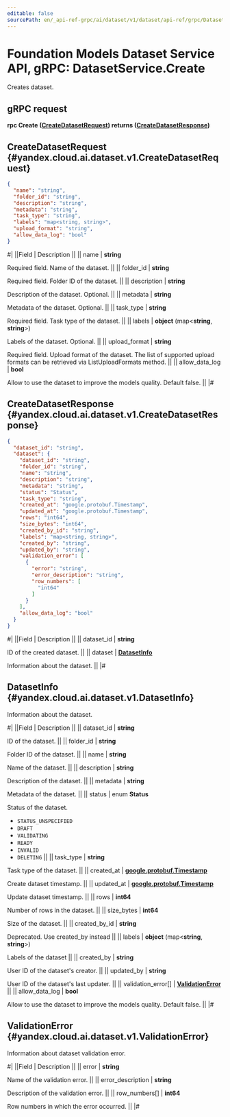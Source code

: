 ```yaml
---
editable: false
sourcePath: en/_api-ref-grpc/ai/dataset/v1/dataset/api-ref/grpc/Dataset/create.md
---
```


# Foundation Models Dataset Service API, gRPC: DatasetService.Create

Creates dataset.

## gRPC request

**rpc Create ([CreateDatasetRequest](#yandex.cloud.ai.dataset.v1.CreateDatasetRequest)) returns ([CreateDatasetResponse](#yandex.cloud.ai.dataset.v1.CreateDatasetResponse))**

## CreateDatasetRequest {#yandex.cloud.ai.dataset.v1.CreateDatasetRequest}

```json
{
  "name": "string",
  "folder_id": "string",
  "description": "string",
  "metadata": "string",
  "task_type": "string",
  "labels": "map<string, string>",
  "upload_format": "string",
  "allow_data_log": "bool"
}
```

#|
||Field | Description ||
|| name | **string**

Required field. Name of the dataset. ||
|| folder_id | **string**

Required field. Folder ID of the dataset. ||
|| description | **string**

Description of the dataset. Optional. ||
|| metadata | **string**

Metadata of the dataset. Optional. ||
|| task_type | **string**

Required field. Task type of the dataset. ||
|| labels | **object** (map<**string**, **string**>)

Labels of the dataset. Optional. ||
|| upload_format | **string**

Required field. Upload format of the dataset.
The list of supported upload formats can be retrieved via ListUploadFormats method. ||
|| allow_data_log | **bool**

Allow to use the dataset to improve the models quality. Default false. ||
|#

## CreateDatasetResponse {#yandex.cloud.ai.dataset.v1.CreateDatasetResponse}

```json
{
  "dataset_id": "string",
  "dataset": {
    "dataset_id": "string",
    "folder_id": "string",
    "name": "string",
    "description": "string",
    "metadata": "string",
    "status": "Status",
    "task_type": "string",
    "created_at": "google.protobuf.Timestamp",
    "updated_at": "google.protobuf.Timestamp",
    "rows": "int64",
    "size_bytes": "int64",
    "created_by_id": "string",
    "labels": "map<string, string>",
    "created_by": "string",
    "updated_by": "string",
    "validation_error": [
      {
        "error": "string",
        "error_description": "string",
        "row_numbers": [
          "int64"
        ]
      }
    ],
    "allow_data_log": "bool"
  }
}
```

#|
||Field | Description ||
|| dataset_id | **string**

ID of the created dataset. ||
|| dataset | **[DatasetInfo](#yandex.cloud.ai.dataset.v1.DatasetInfo)**

Information about the dataset. ||
|#

## DatasetInfo {#yandex.cloud.ai.dataset.v1.DatasetInfo}

Information about the dataset.

#|
||Field | Description ||
|| dataset_id | **string**

ID of the dataset. ||
|| folder_id | **string**

Folder ID of the dataset. ||
|| name | **string**

Name of the dataset. ||
|| description | **string**

Description of the dataset. ||
|| metadata | **string**

Metadata of the dataset. ||
|| status | enum **Status**

Status of the dataset.

- `STATUS_UNSPECIFIED`
- `DRAFT`
- `VALIDATING`
- `READY`
- `INVALID`
- `DELETING` ||
|| task_type | **string**

Task type of the dataset. ||
|| created_at | **[google.protobuf.Timestamp](https://developers.google.com/protocol-buffers/docs/reference/google.protobuf#timestamp)**

Create dataset timestamp. ||
|| updated_at | **[google.protobuf.Timestamp](https://developers.google.com/protocol-buffers/docs/reference/google.protobuf#timestamp)**

Update dataset timestamp. ||
|| rows | **int64**

Number of rows in the dataset. ||
|| size_bytes | **int64**

Size of the dataset. ||
|| created_by_id | **string**

Deprecated. Use created_by instead ||
|| labels | **object** (map<**string**, **string**>)

Labels of the dataset ||
|| created_by | **string**

User ID of the dataset's creator. ||
|| updated_by | **string**

User ID of the dataset's last updater. ||
|| validation_error[] | **[ValidationError](#yandex.cloud.ai.dataset.v1.ValidationError)** ||
|| allow_data_log | **bool**

Allow to use the dataset to improve the models quality. Default false. ||
|#

## ValidationError {#yandex.cloud.ai.dataset.v1.ValidationError}

Information about dataset validation error.

#|
||Field | Description ||
|| error | **string**

Name of the validation error. ||
|| error_description | **string**

Description of the validation error. ||
|| row_numbers[] | **int64**

Row numbers in which the error occurred. ||
|#